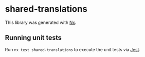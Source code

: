 # shared-translations

This library was generated with [Nx](https://nx.dev).

## Running unit tests

Run `nx test shared-translations` to execute the unit tests via [Jest](https://jestjs.io).
